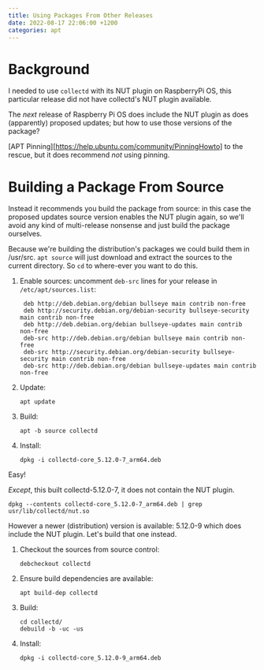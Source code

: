 ```yaml
---
title: Using Packages From Other Releases
date: 2022-08-17 22:06:00 +1200
categories: apt
---
```


# Background

I needed to use `collectd` with its NUT plugin on RaspberryPi OS, this 
particular release did not have collectd's NUT plugin available.

The _next_ release of Raspberry Pi OS does include the NUT plugin as does 
(apparently) proposed updates; but how to use those versions of the package?

[APT Pinning][https://help.ubuntu.com/community/PinningHowto] to the rescue, 
but it does recommend _not_ using pinning.

# Building a Package From Source

Instead it recommends you build the package from source: in this case the 
proposed updates source version enables the NUT plugin again, so we'll avoid 
any kind of multi-release nonsense and just build the package ourselves.

Because we're building the distribution's packages we could build them in /usr/src.
`apt source` will just download and extract the sources to the current directory.
So `cd` to where-ever you want to do this.

1. Enable sources: uncomment `deb-src` lines for your release in `/etc/apt/sources.list`:

        deb http://deb.debian.org/debian bullseye main contrib non-free
        deb http://security.debian.org/debian-security bullseye-security main contrib non-free
        deb http://deb.debian.org/debian bullseye-updates main contrib non-free
        deb-src http://deb.debian.org/debian bullseye main contrib non-free
        deb-src http://security.debian.org/debian-security bullseye-security main contrib non-free
        deb-src http://deb.debian.org/debian bullseye-updates main contrib non-free
 
2. Update:

       apt update

3. Build:

       apt -b source collectd

4. Install:

       dpkg -i collectd-core_5.12.0-7_arm64.deb

Easy!

_Except_, this built collectd-5.12.0-7, it does not contain the NUT plugin.

    dpkg --contents collectd-core_5.12.0-7_arm64.deb | grep usr/lib/collectd/nut.so

However a newer (distribution) version is available: 5.12.0-9 which does include 
the NUT plugin. Let's build that one instead.

1. Checkout the sources from source control:

       debcheckout collectd

2. Ensure build dependencies are available:

       apt build-dep collectd

3. Build:

       cd collectd/
       debuild -b -uc -us

4. Install:

       dpkg -i collectd-core_5.12.0-9_arm64.deb

